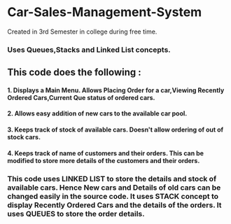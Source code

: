 # Car-Sales-Management-System
Created in 3rd Semester in college during free time.
### Uses Queues,Stacks and Linked List concepts. 

## This code does the following : 
#### 1. Displays a Main Menu. Allows Placing Order for a car,Viewing Recently Ordered Cars,Current Que status of ordered cars.
#### 2. Allows easy addition of new cars to the available car pool.
#### 3. Keeps track of stock of available cars. Doesn't allow ordering of out of stock cars. 
#### 4. Keeps track of name of customers and their orders. This can be modified to store more details of the customers and their orders. 

### This code uses LINKED LIST to store the details and stock of available cars. Hence New cars and Details of old cars can be changed easily in the source code. It uses STACK concept to display Recently Ordered Cars and the details of the orders. It uses QUEUES to store the order details.
